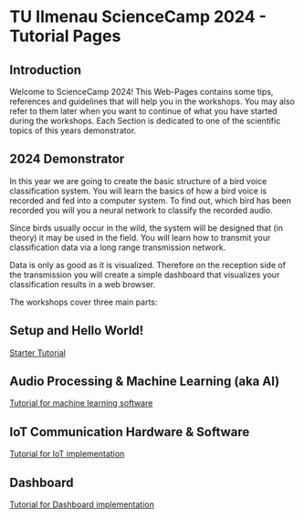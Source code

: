 # TU Ilmenau ScienceCamp 2024 - Tutorial Pages

## Introduction

Welcome to ScienceCamp 2024! This Web-Pages contains some tips, references and guidelines that will help you in the workshops. You may also refer to them later when you want to continue of what you have started during the workshops. Each Section is dedicated to one of the scientific topics of this years demonstrator. 

## 2024 Demonstrator

In this year we are going to create the basic structure of a bird voice classification system. You will learn the basics of how a bird voice is recorded and fed into a computer system. To find out, which bird has been recorded you will you a neural network to classify the recorded audio. 

Since birds usually occur in the wild, the system will be designed that (in theory) it may be used in the field. You will learn how to transmit your classification data via a long range transmission network. 

Data is only as good as it is visualized. Therefore on the reception side of the transmission you will create a simple dashboard that visualizes your classification results in a web browser. 

The workshops cover three main parts:

## Setup and Hello World!

[Starter Tutorial](./starter/index.md)

## Audio Processing & Machine Learning (aka AI)

[Tutorial for machine learning software](./machine-learning/index.md)

## IoT Communication Hardware & Software

[Tutorial for IoT implementation](./iot/index.md)

## Dashboard 

[Tutorial for Dashboard implementation](./dashboard/index.md)
